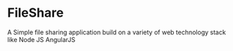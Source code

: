 # FileShare
A Simple file sharing application build on a variety of web technology stack like Node JS AngularJS
